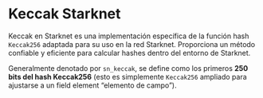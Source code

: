 # Keccak Starknet
Keccak en Starknet es una implementación específica de la función hash `Keccak256` adaptada para su uso en la red Starknet. Proporciona un método confiable y eficiente para calcular hashes dentro del entorno de Starknet.

Generalmente denotado por `sn_keccak`, se define como los primeros **250 bits del hash Keccak256** (esto es simplemente `Keccak256` ampliado para ajustarse a un field element “elemento de campo”).